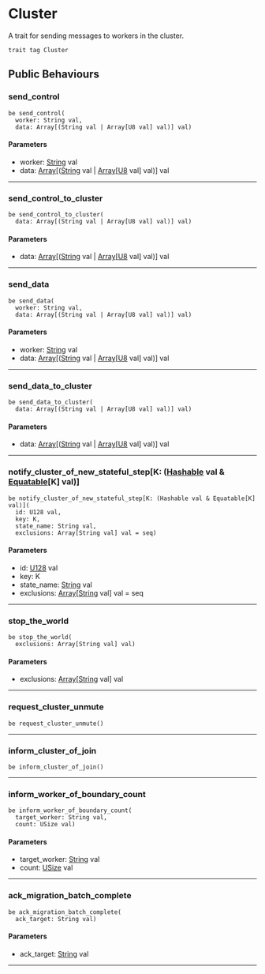 # Cluster

A trait for sending messages to workers in the cluster.


```pony
trait tag Cluster
```

## Public Behaviours

### send_control

```pony
be send_control(
  worker: String val,
  data: Array[(String val | Array[U8 val] val)] val)
```
#### Parameters

*   worker: [String](builtin-String) val
*   data: [Array](builtin-Array)\[([String](builtin-String) val | [Array](builtin-Array)\[[U8](builtin-U8) val\] val)\] val

---

### send_control_to_cluster

```pony
be send_control_to_cluster(
  data: Array[(String val | Array[U8 val] val)] val)
```
#### Parameters

*   data: [Array](builtin-Array)\[([String](builtin-String) val | [Array](builtin-Array)\[[U8](builtin-U8) val\] val)\] val

---

### send_data

```pony
be send_data(
  worker: String val,
  data: Array[(String val | Array[U8 val] val)] val)
```
#### Parameters

*   worker: [String](builtin-String) val
*   data: [Array](builtin-Array)\[([String](builtin-String) val | [Array](builtin-Array)\[[U8](builtin-U8) val\] val)\] val

---

### send_data_to_cluster

```pony
be send_data_to_cluster(
  data: Array[(String val | Array[U8 val] val)] val)
```
#### Parameters

*   data: [Array](builtin-Array)\[([String](builtin-String) val | [Array](builtin-Array)\[[U8](builtin-U8) val\] val)\] val

---

### notify_cluster_of_new_stateful_step\[K: ([Hashable](collections-Hashable) val & [Equatable](builtin-Equatable)\[K\] val)\]

```pony
be notify_cluster_of_new_stateful_step[K: (Hashable val & Equatable[K] val)](
  id: U128 val,
  key: K,
  state_name: String val,
  exclusions: Array[String val] val = seq)
```
#### Parameters

*   id: [U128](builtin-U128) val
*   key: K
*   state_name: [String](builtin-String) val
*   exclusions: [Array](builtin-Array)\[[String](builtin-String) val\] val = seq

---

### stop_the_world

```pony
be stop_the_world(
  exclusions: Array[String val] val)
```
#### Parameters

*   exclusions: [Array](builtin-Array)\[[String](builtin-String) val\] val

---

### request_cluster_unmute

```pony
be request_cluster_unmute()
```

---

### inform_cluster_of_join

```pony
be inform_cluster_of_join()
```

---

### inform_worker_of_boundary_count

```pony
be inform_worker_of_boundary_count(
  target_worker: String val,
  count: USize val)
```
#### Parameters

*   target_worker: [String](builtin-String) val
*   count: [USize](builtin-USize) val

---

### ack_migration_batch_complete

```pony
be ack_migration_batch_complete(
  ack_target: String val)
```
#### Parameters

*   ack_target: [String](builtin-String) val

---

